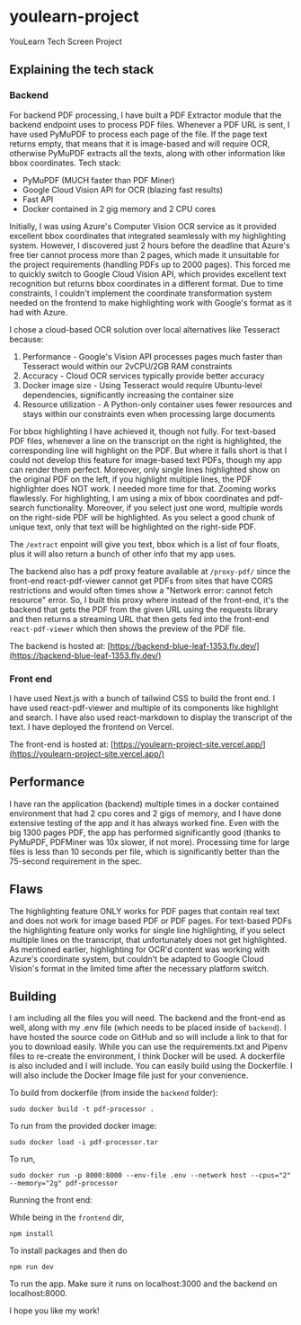 # youlearn-project
YouLearn Tech Screen Project

## Explaining the tech stack

### Backend

For backend PDF processing, I have built a PDF Extractor module that the backend endpoint uses to process PDF files. Whenever a PDF URL is sent, I have used PyMuPDF to process each page of the file.
If the page text returns empty, that means that it is image-based and will require OCR, otherwise PyMuPDF extracts all the texts, along with other information like bbox coordinates. Tech stack:

- PyMuPDF (MUCH faster than PDF Miner)
- Google Cloud Vision API for OCR (blazing fast results)
- Fast API 
- Docker contained in 2 gig memory and 2 CPU cores

Initially, I was using Azure's Computer Vision OCR service as it provided excellent bbox coordinates that integrated seamlessly with my highlighting system. However, I discovered just 2 hours before the deadline that Azure's free tier cannot process more than 2 pages, which made it unsuitable for the project requirements (handling PDFs up to 2000 pages). This forced me to quickly switch to Google Cloud Vision API, which provides excellent text recognition but returns bbox coordinates in a different format. Due to time constraints, I couldn't implement the coordinate transformation system needed on the frontend to make highlighting work with Google's format as it had with Azure.

I chose a cloud-based OCR solution over local alternatives like Tesseract because:
1. Performance - Google's Vision API processes pages much faster than Tesseract would within our 2vCPU/2GB RAM constraints
2. Accuracy - Cloud OCR services typically provide better accuracy
3. Docker image size - Using Tesseract would require Ubuntu-level dependencies, significantly increasing the container size
4. Resource utilization - A Python-only container uses fewer resources and stays within our constraints even when processing large documents

For bbox highlighting I have achieved it, though not fully. For text-based PDF files, whenever a line on the transcript on the right is highlighted, the corresponding line will highlight on the PDF. But where it falls short is that I could not develop this feature for image-based text PDFs, though my app can render them perfect. Moreover, only single lines highlighted show on the original PDF on the left, if you highlight multiple lines, the PDF highlighter does NOT work. I needed more time for that. Zooming works flawlessly. For highlighting, I am using a mix of bbox coordinates and pdf-search functionality. Moreover, if you select just one word, multiple words on the right-side PDF will be highlighted. As you select a good chunk of unique text, only that text will be highlighted on the right-side PDF.

The `/extract` enpoint will give you text, bbox which is a list of four floats, plus it will also return a bunch of other info that my app uses.

The backend also has a pdf proxy feature available at `/proxy-pdf/` since the front-end react-pdf-viewer cannot get PDFs from sites that have CORS restrictions and would often times show a "Network error: cannot fetch resource" error. So, I built this proxy where instead of the front-end, it's the backend that gets the PDF from the given URL using the requests library and then returns a streaming URL that then gets fed into the front-end `react-pdf-viewer` which then shows the preview of the PDF file.

The backend is hosted at: [https://backend-blue-leaf-1353.fly.dev/](https://backend-blue-leaf-1353.fly.dev/)

### Front end

I have used Next.js with a bunch of tailwind CSS to build the front end. I have used react-pdf-viewer and multiple of its components like highlight and search. I have also used react-markdown to display the transcript of the text. I have deployed the frontend on Vercel. 

The front-end is hosted at: [https://youlearn-project-site.vercel.app/](https://youlearn-project-site.vercel.app/)

## Performance

I have ran the application (backend) multiple times in a docker contained environment that had 2 cpu cores and 2 gigs of memory, and I have done extensive testing of the app and it has always worked fine. Even with the big 1300 pages PDF, the app has performed significantly good (thanks to PyMuPDF, PDFMiner was 10x slower, if not more). Processing time for large files is less than 10 seconds per file, which is significantly better than the 75-second requirement in the spec.

## Flaws

The highlighting feature ONLY works for PDF pages that contain real text and does not work for image based PDF or PDF pages. For text-based PDFs the highlighting feature only works for single line highlighting, if you select multiple lines on the transcript, that unfortunately does not get highlighted. As mentioned earlier, highlighting for OCR'd content was working with Azure's coordinate system, but couldn't be adapted to Google Cloud Vision's format in the limited time after the necessary platform switch.

## Building

I am including all the files you will need. The backend and the front-end as well, along with my .env file (which needs to be placed inside of `backend`). I have hosted the source code on GitHub and so will include a link to that for you to download easily. While you can use the requirements.txt and Pipenv files to re-create the environment, I think Docker will be used. A dockerfile is also included and I will include. You can easily build using the Dockerfile. I will also include the Docker Image file just for your convenience.

To build from dockerfile (from inside the `backend` folder):

```
sudo docker build -t pdf-processor .
```

To run from the provided docker image:

```
sudo docker load -i pdf-processor.tar
```

To run,

```
sudo docker run -p 8000:8000 --env-file .env --network host --cpus="2" --memory="2g" pdf-processor
```

Running the front end:

While being in the `frontend` dir, 

```
npm install
```

To install packages and then do 

```
npm run dev
```

To run the app. Make sure it runs on localhost:3000 and the backend on localhost:8000.

I hope you like my work!
